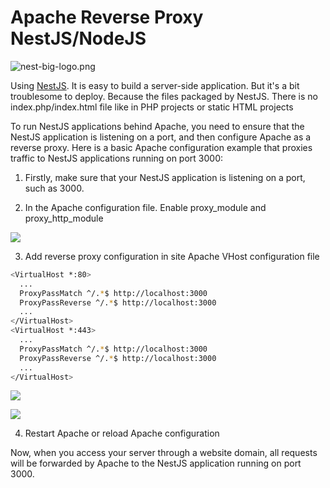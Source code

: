 # Apache Reverse Proxy NestJS/NodeJS

![nest-big-logo.png](https://oss.macphpstudy.com/image/nest-big-logo.png)

Using [NestJS](https://nestjs.com/). It is easy to build a server-side application. But it's a bit troublesome to deploy. Because the files packaged by NestJS. There is no index.php/index.html file like in PHP projects or static HTML projects

To run NestJS applications behind Apache, you need to ensure that the NestJS application is listening on a port, and then configure Apache as a reverse proxy. Here is a basic Apache configuration example that proxies traffic to NestJS applications running on port 3000:

1. Firstly, make sure that your NestJS application is listening on a port, such as 3000.

2. In the Apache configuration file. Enable proxy_module and proxy_http_module

<img src="https://oss.macphpstudy.com/image/31e3ed1416f3.gif" data-x-image-preview="">

3. Add reverse proxy configuration in site Apache VHost configuration file

```sh
<VirtualHost *:80>
  ...
  ProxyPassMatch ^/.*$ http://localhost:3000
  ProxyPassReverse ^/.*$ http://localhost:3000
  ...
</VirtualHost>
<VirtualHost *:443>
  ...
  ProxyPassMatch ^/.*$ http://localhost:3000
  ProxyPassReverse ^/.*$ http://localhost:3000
  ...
</VirtualHost>
```

<img src="https://oss.macphpstudy.com/image/d94dc77941ca.gif" data-x-image-preview="">
<p/>
<img src="https://oss.macphpstudy.com/image/3bfafba6d896.gif" data-x-image-preview="">

4. Restart Apache or reload Apache configuration

Now, when you access your server through a website domain, all requests will be forwarded by Apache to the NestJS application running on port 3000.
